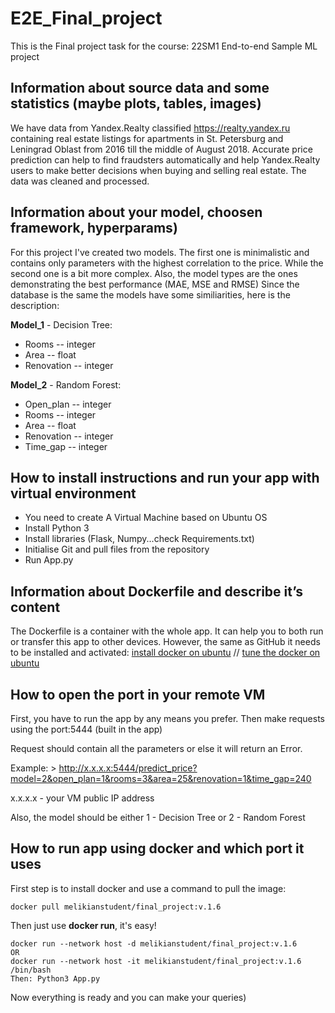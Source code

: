 # E2E_Final_project
This is the Final project task for the course: 22SM1 End-to-end Sample ML project
## Information about source data and some statistics (maybe plots, tables, images)
We have data from Yandex.Realty classified https://realty.yandex.ru containing real estate listings for apartments in St. Petersburg and Leningrad Oblast from 2016 till the middle of August 2018. Accurate price prediction can help to find fraudsters automatically and help Yandex.Realty users to make better decisions when buying and selling real estate. The data was cleaned and processed.
## Information about your model, choosen framework, hyperparams) 
For this project I've created two models. The first one is minimalistic and contains only parameters with the highest correlation to the price. While the second one is a bit more complex. Also, the model types are the ones demonstrating the best performance (MAE, MSE and RMSE)
Since the database is the same the models have some similiarities, here is the description:

**Model_1** - Decision Tree:
 - Rooms -- integer
 - Area -- float
 - Renovation -- integer
 
**Model_2** - Random Forest:
 - Open_plan -- integer
 - Rooms -- integer
 - Area -- float
 - Renovation -- integer
 - Time_gap -- integer
## How to install instructions and run your app with virtual environment
- You need to create A Virtual Machine based on Ubuntu OS
- Install Python 3
- Install libraries (Flask, Numpy...check Requirements.txt)
- Initialise Git and pull files from the repository
- Run App.py
## Information about Dockerfile and describe it’s content
The Dockerfile is a container with the whole app. It can help you to both run or transfer this app to other devices.
However, the same as GitHub it needs to be installed and activated:
[install docker on ubuntu](https://docs.docker.com/engine/install/ubuntu/) //
[tune the docker on ubuntu](https://docs.docker.com/engine/install/linux-postinstall/)
## How to open the port in your remote VM
First, you have to run the app by any means you prefer. Then make requests using the port:5444 (built in the app)

Request should contain all the parameters or else it will return an Error.

Example: > http://x.x.x.x:5444/predict_price?model=2&open_plan=1&rooms=3&area=25&renovation=1&time_gap=240

x.x.x.x - your VM public IP address

Also, the model should be either 1 - Decision Tree or 2 - Random Forest
## How to run app using docker and which port it uses
  First step is to install docker and use a command to pull the image:

    docker pull melikianstudent/final_project:v.1.6

Then just use **docker run**, it's easy!

    docker run --network host -d melikianstudent/final_project:v.1.6
    OR
    docker run --network host -it melikianstudent/final_project:v.1.6 /bin/bash
    Then: Python3 App.py

    
Now everything is ready and you can make your queries)
